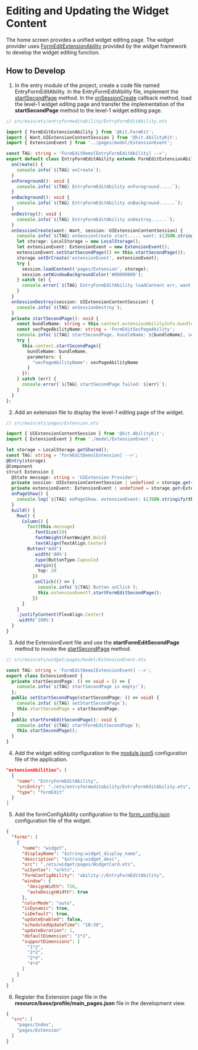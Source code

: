 # Editing and Updating the Widget Content

The home screen provides a unified widget editing page. The widget provider uses [FormEditExtensionAbility](../reference/apis-form-kit/js-apis-app-form-formEditExtensionAbility.md) provided by the widget framework to develop the widget editing function.

## How to Develop
1. In the entry module of the project, create a code file named EntryFormEditAbility. In the EntryFormEditAbility file, implement the [startSecondPage](../reference/apis-form-kit/js-apis-inner-application-formEditExtensionContext.md#startsecondpage) method. In the [onSessionCreate](../reference/apis-form-kit/js-apis-app-form-formEditExtensionAbility.md#onsessioncreate) callback method, load the level-1 widget editing page and transfer the implementation of the **startSecondPage** method to the level-1 widget editing page.

```ts
// src/main/ets/entryformeditability/EntryFormEditAbility.ets

import { FormEditExtensionAbility } from '@kit.FormKit';
import { Want,UIExtensionContentSession } from '@kit.AbilityKit';
import { ExtensionEvent } from '../pages/model/ExtensionEvent';

const TAG: string = 'FormEditDemo[EntryFormEditAbility] -->';
export default class EntryFormEditAbility extends FormEditExtensionAbility {
  onCreate() {
    console.info(`${TAG} onCreate`);
  }
  onForeground(): void {
    console.info(`${TAG} EntryFormEditAbility onForeground.....`);
  }
  onBackground(): void {
    console.info(`${TAG} EntryFormEditAbility onBackground......`);
  }
  onDestroy(): void {
    console.info(`${TAG} EntryFormEditAbility onDestroy......`);
  }
  onSessionCreate(want: Want, session: UIExtensionContentSession) {
    console.info(`${TAG} onSessionCreate start..... want: ${JSON.stringify(want)}`);
    let storage: LocalStorage = new LocalStorage();
    let extensionEvent: ExtensionEvent = new ExtensionEvent();
    extensionEvent.setStartSecondPage(() => this.startSecondPage());
    storage.setOrCreate('extensionEvent', extensionEvent);
    try {
      session.loadContent('pages/Extension', storage);
      session.setWindowBackgroundColor('#00000000');
    } catch (e) {
      console.error(`${TAG} EntryFormEditAbility loadContent err, want: ${JSON.stringify(e)}`);
    }
  }
  onSessionDestroy(session: UIExtensionContentSession) {
    console.info(`${TAG} onSessionDestroy`);
  }
  private startSecondPage(): void {
    const bundleName: string = this.context.extensionAbilityInfo.bundleName;
    const secPageAbilityName: string = 'FormEditSecPageAbility';
    console.info(`${TAG} startSecondPage. bundleName: ${bundleName}, secPageAbilityName: ${secPageAbilityName}.`);
    try {
      this.context.startSecondPage({
        bundleName: bundleName,
        parameters: {
          "secPageAbilityName": secPageAbilityName
        }
      });
    } catch (err) {
      console.error(`${TAG} startSecondPage failed: ${err}`);
    }
  }
};
```

2. Add an extension file to display the level-1 editing page of the widget.

```ts
// src/main/ets/pages/Extension.ets

import { UIExtensionContentSession } from '@kit.AbilityKit';
import { ExtensionEvent } from './model/ExtensionEvent';

let storage = LocalStorage.getShared();
const TAG: string = 'FormEditDemo[Extension] -->';
@Entry(storage)
@Component
struct Extension {
  @State message: string = 'UIExtension Provider';
  private session: UIExtensionContentSession | undefined = storage.get<UIExtensionContentSession>('session');
  private extensionEvent: ExtensionEvent | undefined = storage.get<ExtensionEvent>('extensionEvent');
  onPageShow() {
    console.log(`${TAG} onPageShow. extensionEvent: ${JSON.stringify(this.extensionEvent)}, session: ${JSON.stringify(this.session)}.`);
  }
  build() {
    Row() {
      Column() {
        Text(this.message)
          .fontSize(20)
          .fontWeight(FontWeight.Bold)
          .textAlign(TextAlign.Center)
        Button("Add")
          .width('80%')
          .type(ButtonType.Capsule)
          .margin({
            top: 20
          })
          .onClick(() => {
            console.info(`${TAG} Button onClick`);
            this.extensionEvent?.startFormEditSecondPage();
          })
      }
    }
    .justifyContent(FlexAlign.Center)
    .width('100%')
  }
}
```

3. Add the ExtensionEvent file and use the **startFormEditSecondPage** method to invoke the [startSecondPage](../reference/apis-form-kit/js-apis-inner-application-formEditExtensionContext.md#startsecondpage) method.

```ts
// src/main/ets/widget/pages/model/ExtensionEvent.ets

const TAG: string = 'FormEditDemo[ExtensionEvent] -->';
export class ExtensionEvent {
  private startSecondPage: () => void = () => {
    console.info(`${TAG} startSecondPage is empty!`);
  };
  public setStartSecondPage(startSecondPage: () => void) {
    console.info(`${TAG} setStartSecondPage`);
    this.startSecondPage = startSecondPage;
  }
  public startFormEditSecondPage(): void {
    console.info(`${TAG} startFormEditSecondPage`);
    this.startSecondPage();
  }
}

```

4. Add the widget editing configuration to the [module.json5](../quick-start/module-configuration-file.md) configuration file of the application.

```json
"extensionAbilities": [
  {
    "name": "EntryFormEditAbility",
    "srcEntry": "./ets/entryformeditability/EntryFormEditAbility.ets",
    "type": "formEdit"
  }
]
```

5. Add the formConfigAbility configuration to the [form_config.json](./arkts-ui-widget-configuration.md) configuration file of the widget.

```json
{
  "forms": [
    {
      "name": "widget",
      "displayName": "$string:widget_display_name",
      "description": "$string:widget_desc",
      "src": "./ets/widget/pages/WidgetCard.ets",
      "uiSyntax": "arkts",
      "formConfigAbility": "ability://EntryFormEditAbility",
      "window": {
        "designWidth": 720,
        "autoDesignWidth": true
      },
      "colorMode": "auto",
      "isDynamic": true,
      "isDefault": true,
      "updateEnabled": false,
      "scheduledUpdateTime": "10:30",
      "updateDuration": 1,
      "defaultDimension": "1*2",
      "supportDimensions": [
        "1*2",
        "2*2",
        "2*4",
        "4*4"
      ]
    }
  ]
}
```
6. Register the Extension page file in the **resource/base/profile/main_pages.json** file in the development view.

```json
{
  "src": [
    "pages/Index",
    "pages/Extension"
  ]
}
```
